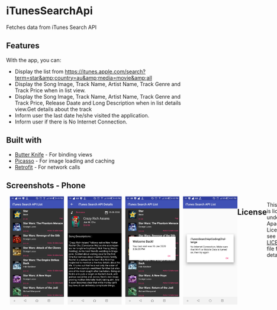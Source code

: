 # iTunesSearchApi

Fetches data from iTunes Search API 

## Features

With the app, you can:

* Display the list from https://itunes.apple.com/search?term=star&amp;country=au&amp;media=movie&amp;all 
* Display the Song Image, Track Name, Artist Name, Track Genre and Track Price when in list view.
* Display the Song Image, Track Name, Artist Name, Track Genre and Track Price, Release Daate and Long Description when in list details view.Get details about the track
* Inform user the last date he/she visited the application.
* Inform user if there is No Internet Connection.

## Built with

* [Butter Knife](http://jakewharton.github.io/butterknife/) - For binding views
* [Picasso](http://square.github.io/picasso/) - For image loading and caching
* [Retrofit](http://square.github.io/retrofit/) - For network calls

## Screenshots - Phone

<div style="display:flex;" >
<img style="margin-left:10px;" src="screenshots/Screenshot1.jpg" width="29%" >
<img style="margin-left:10px;" src="screenshots/Screenshot2.jpg" width="29%" >
<img style="margin-left:10px;" src="screenshots/Screenshot3.jpg" width="29%" >
<img style="margin-left:10px;" src="screenshots/Screenshot4.jpg" width="29%" >

## License

This project is licensed under the Apache License - see the [LICENSE.md](LICENSE.md) file for details
